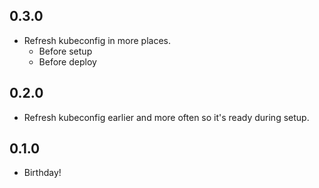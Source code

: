 ## 0.3.0
* Refresh kubeconfig in more places.
  - Before setup
  - Before deploy

## 0.2.0
* Refresh kubeconfig earlier and more often so it's ready during setup.

## 0.1.0
* Birthday!
